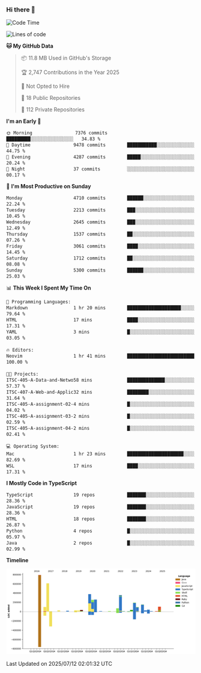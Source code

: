 ### Hi there 👋

<!--
**Clumsy-Coder/Clumsy-Coder** is a ✨ _special_ ✨ repository because its `README.md` (this file) appears on your GitHub profile.

Here are some ideas to get you started:

- 🔭 I’m currently working on ...
- 🌱 I’m currently learning ...
- 👯 I’m looking to collaborate on ...
- 🤔 I’m looking for help with ...
- 💬 Ask me about ...
- 📫 How to reach me: ...
- 😄 Pronouns: ...
- ⚡ Fun fact: ...
-->

<!-- anmol098/waka-readme-stats -->
<!--START_SECTION:waka-->
![Code Time](http://img.shields.io/badge/Code%20Time-1%2C287%20hrs%203%20mins-blue)

![Lines of code](https://img.shields.io/badge/From%20Hello%20World%20I%27ve%20Written-3.6%20million%20lines%20of%20code-blue)

**🐱 My GitHub Data** 

> 📦 11.8 MB Used in GitHub's Storage 
 > 
> 🏆 2,747 Contributions in the Year 2025
 > 
> 🚫 Not Opted to Hire
 > 
> 📜 18 Public Repositories 
 > 
> 🔑 112 Private Repositories 
 > 
**I'm an Early 🐤** 

```text
🌞 Morning                7376 commits        █████████░░░░░░░░░░░░░░░░   34.83 % 
🌆 Daytime                9478 commits        ███████████░░░░░░░░░░░░░░   44.75 % 
🌃 Evening                4287 commits        █████░░░░░░░░░░░░░░░░░░░░   20.24 % 
🌙 Night                  37 commits          ░░░░░░░░░░░░░░░░░░░░░░░░░   00.17 % 
```
📅 **I'm Most Productive on Sunday** 

```text
Monday                   4710 commits        ██████░░░░░░░░░░░░░░░░░░░   22.24 % 
Tuesday                  2213 commits        ███░░░░░░░░░░░░░░░░░░░░░░   10.45 % 
Wednesday                2645 commits        ███░░░░░░░░░░░░░░░░░░░░░░   12.49 % 
Thursday                 1537 commits        ██░░░░░░░░░░░░░░░░░░░░░░░   07.26 % 
Friday                   3061 commits        ████░░░░░░░░░░░░░░░░░░░░░   14.45 % 
Saturday                 1712 commits        ██░░░░░░░░░░░░░░░░░░░░░░░   08.08 % 
Sunday                   5300 commits        ██████░░░░░░░░░░░░░░░░░░░   25.03 % 
```


📊 **This Week I Spent My Time On** 

```text
💬 Programming Languages: 
Markdown                 1 hr 20 mins        ████████████████████░░░░░   79.64 % 
HTML                     17 mins             ████░░░░░░░░░░░░░░░░░░░░░   17.31 % 
YAML                     3 mins              █░░░░░░░░░░░░░░░░░░░░░░░░   03.05 % 

🔥 Editors: 
Neovim                   1 hr 41 mins        █████████████████████████   100.00 % 

🐱‍💻 Projects: 
ITSC-405-A-Data-and-Netwo58 mins             ██████████████░░░░░░░░░░░   57.37 % 
ITSC-407-A-Web-and-Applic32 mins             ████████░░░░░░░░░░░░░░░░░   31.64 % 
ITSC-405-A-assignment-02-4 mins              █░░░░░░░░░░░░░░░░░░░░░░░░   04.02 % 
ITSC-405-A-assignment-03-2 mins              █░░░░░░░░░░░░░░░░░░░░░░░░   02.59 % 
ITSC-405-A-assignment-04-2 mins              █░░░░░░░░░░░░░░░░░░░░░░░░   02.41 % 

💻 Operating System: 
Mac                      1 hr 23 mins        █████████████████████░░░░   82.69 % 
WSL                      17 mins             ████░░░░░░░░░░░░░░░░░░░░░   17.31 % 
```

**I Mostly Code in TypeScript** 

```text
TypeScript               19 repos            ███████░░░░░░░░░░░░░░░░░░   28.36 % 
JavaScript               19 repos            ███████░░░░░░░░░░░░░░░░░░   28.36 % 
HTML                     18 repos            ███████░░░░░░░░░░░░░░░░░░   26.87 % 
Python                   4 repos             █░░░░░░░░░░░░░░░░░░░░░░░░   05.97 % 
Java                     2 repos             █░░░░░░░░░░░░░░░░░░░░░░░░   02.99 % 
```



**Timeline**

![Lines of Code chart](https://raw.githubusercontent.com/Clumsy-Coder/Clumsy-Coder/main/assets/bar_graph.png)


 Last Updated on 2025/07/12 02:01:32 UTC
<!--END_SECTION:waka-->
